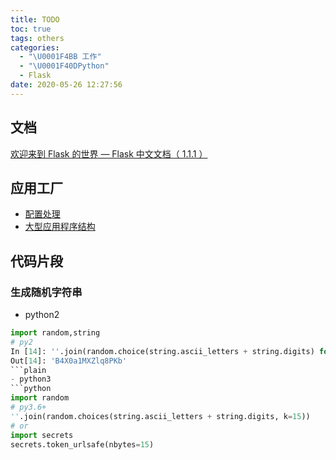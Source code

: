 ```yaml
---
title: TODO
toc: true
tags: others
categories:
  - "\U0001F4BB 工作"
  - "\U0001F40DPython"
  - Flask
date: 2020-05-26 12:27:56
---
```

## 文档
[欢迎来到 Flask 的世界 — Flask 中文文档（ 1.1.1 ）](https://dormousehole.readthedocs.io/en/latest/)

## 应用工厂
- [配置处理](http://www.pythondoc.com/flask/config.html)
- [大型应用程序结构](https://segmentfault.com/a/1190000002411388)

## 代码片段

### 生成随机字符串
- python2
 ```python
import random,string
# py2
In [14]: ''.join(random.choice(string.ascii_letters + string.digits) for _ in range(15))
Out[14]: 'B4X0a1MXZlq8PKb'
 ```plain
- python3
 ```python
import random
# py3.6+
''.join(random.choices(string.ascii_letters + string.digits, k=15))
# or
import secrets
secrets.token_urlsafe(nbytes=15)
 ```